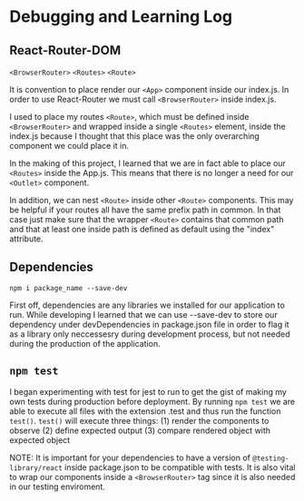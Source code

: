 # Debugging and Learning Log

## React-Router-DOM

`<BrowserRouter>`
`<Routes>`
`<Route>`

It is convention to place render our `<App>` component inside our index.js. In order to use React-Router we must call `<BrowserRouter>` inside index.js.

I used to place my routes `<Route>`, which must be defined inside `<BrowserRouter>` and wrapped inside a single `<Routes>` element, inside the index.js because I thought that this place was the only overarching component we could place it in.

In the making of this project, I learned that we are in fact able to place our `<Routes>` inside the App.js. This means that there is no longer a need for our `<Outlet>` component.

In addition, we can nest `<Route>` inside other `<Route>` components. This may be helpful if your routes all have the same prefix path in common. In that case just make sure that the wrapper `<Route>` contains that common path and that at least one inside path is defined as default using the "index" attribute.

## Dependencies

`npm i package_name --save-dev`

First off, dependencies are any libraries we installed for our application to run. While developing I learned that we can use --save-dev to store our dependency under devDependencies in package.json file in order to flag it as a library only neccessesry during development process, but not needed during the production of the application.

## `npm test`

I began experimenting with test for jest to run to get the gist of making my own tests during production before deployment. By running `npm test` we are able to execute all files with the extension .test and thus run the function `test()`. `test()` will execute three things: (1) render the components to observe (2) define expected output (3) compare rendered object with expected object

NOTE: It is important for your dependencies to have a version of `@testing-library/react` inside package.json to be compatible with tests. It is also vital to wrap our components inside a `<BrowserRouter>` tag since it is also needed in our testing enviroment.
